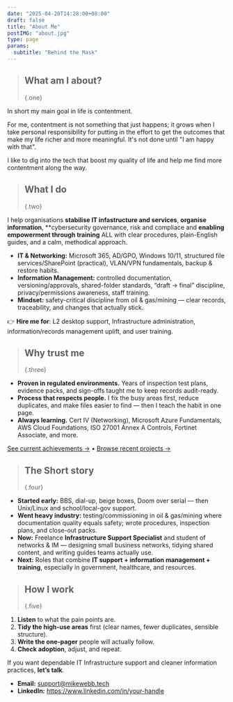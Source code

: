 ```yaml
---
date: "2025-04-20T14:28:00+08:00"
draft: false
title: "About Me"
postIMG: "about.jpg"
type: page
params:
  subtitle: "Behind the Mask"
---
```


> 
> ## What am I about?
> {.one}

In short my main goal in life is contentment.

For me, contentment is not something that just happens; it grows when I take
personal responsibility for putting in the effort to get the outcomes that make
my life richer and more meaningful. It's not done until "I am happy with that".

I like to dig into the tech that boost my quality of life and help
me find more contentment along the way.

>
> ## What I do
> {.two}

I help organisations **stabilise IT infastructure and services**, **organise information**, **cybersecurity governance, risk and compliace and **enabling empowerment through training** ALL  with clear procedures, plain-English guides, and a calm, methodical approach.

- **IT & Networking:** Microsoft 365, AD/GPO, Windows 10/11, structured file services/SharePoint (practical), VLAN/VPN fundamentals, backup & restore habits.
- **Information Management:** controlled documentation, versioning/approvals, shared-folder standards, “draft → final” discipline, privacy/permissions awareness, staff training.
- **Mindset:** safety-critical discipline from oil & gas/mining — clear records, traceability, and changes that actually stick.

👉 **Hire me for**: L2 desktop support, Infrastructure administration, information/records management uplift, and user training.

>
> ## Why trust me
> {.three}

- **Proven in regulated environments.** Years of inspection test plans, evidence packs, and sign-offs taught me to keep records audit-ready.
- **Process that respects people.** I fix the busy areas first, reduce duplicates, and make files easier to find — then I teach the habit in one page.
- **Always learning.** Cert IV (Networking), Microsoft Azure Fundamentals, AWS Cloud Foundations, ISO 27001 Annex A Controls, Fortinet Associate, and more.

[See current achievements →](/achievements) • [Browse recent projects →](/projects)

>
> ## The Short story
> {.four}

- **Started early:** BBS, dial-up, beige boxes, Doom over serial — then Unix/Linux and school/local-gov support.
- **Went heavy industry:** testing/commissioning in oil & gas/mining where documentation quality equals safety; wrote procedures, inspection plans, and close-out packs.
- **Now:** Freelance **Infrastructure Support Specialist** and student of networks & IM — designing small business networks, tidying shared content, and writing guides teams actually use.
- **Next:** Roles that combine **IT support + information management + training**, especially in government, healthcare, and resources.

>
> ## How I work
> {.five}

1. **Listen** to what the pain points are.
2. **Tidy the high-use areas** first (clear names, fewer duplicates, sensible structure).
3. **Write the one-pager** people will actually follow.
4. **Check adoption**, adjust, and repeat.

If you want dependable IT Infrastructure support and cleaner information practices, **let’s talk**.

- <i class="fa-solid fa-envelope"></i></i> **Email:** support@mikewebb.tech
- <i class="fa-brands fa-linkedin"></i> **LinkedIn:** https://www.linkedin.com/in/your-handle
